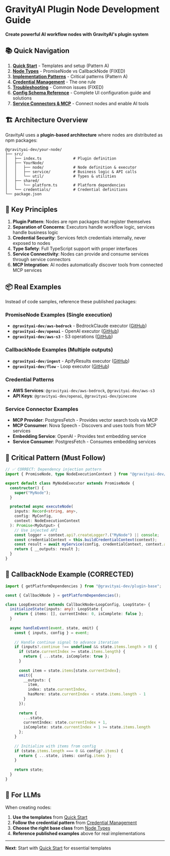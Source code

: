 # GravityAI Plugin Node Development Guide

**Create powerful AI workflow nodes with GravityAI's plugin system**

## 📚 Quick Navigation

1. **[Quick Start](./01-quick-start.md)** - Templates and setup (Pattern A)
2. **[Node Types](./02-node-types.md)** - PromiseNode vs CallbackNode (FIXED)
3. **[Implementation Patterns](./03-patterns.md)** - Critical patterns (Pattern A)
4. **[Credential Management](./04-credentials.md)** - The one rule
5. **[Troubleshooting](./05-troubleshooting.md)** - Common issues (FIXED)
6. **[Config Schema Reference](./06-config-schema.md)** - Complete UI configuration guide and solutions
7. **[Service Connectors & MCP](./07-service-connectors.md)** - Connect nodes and enable AI tools

## 🏗️ Architecture Overview

GravityAI uses a **plugin-based architecture** where nodes are distributed as npm packages:

```
@gravityai-dev/your-node/
├── src/
│   ├── index.ts              # Plugin definition
│   ├── YourNode/
│   │   ├── node/             # Node definition & executor
│   │   ├── service/          # Business logic & API calls
│   │   └── util/             # Types & utilities
│   ├── shared/
│   │   └── platform.ts       # Platform dependencies
│   └── credentials/          # Credential definitions
└── package.json
```

## 🎯 Key Principles

1. **Plugin Pattern**: Nodes are npm packages that register themselves
2. **Separation of Concerns**: Executors handle workflow logic, services handle business logic
3. **Credential Security**: Services fetch credentials internally, never exposed to nodes
4. **Type Safety**: Full TypeScript support with proper interfaces
5. **Service Connectivity**: Nodes can provide and consume services through service connectors
6. **MCP Integration**: AI nodes automatically discover tools from connected MCP services

## 📦 Real Examples

Instead of code samples, reference these published packages:

### PromiseNode Examples (Single execution)
- **`@gravityai-dev/aws-bedrock`** - BedrockClaude executor ([GitHub](https://github.com/gravityai-dev/aws-bedrock))
- **`@gravityai-dev/openai`** - OpenAI executor ([GitHub](https://github.com/gravityai-dev/openai))
- **`@gravityai-dev/aws-s3`** - S3 operations ([GitHub](https://github.com/gravityai-dev/aws-s3))

### CallbackNode Examples (Multiple outputs)
- **`@gravityai-dev/ingest`** - ApifyResults executor ([GitHub](https://github.com/gravityai-dev/ingest))
- **`@gravityai-dev/flow`** - Loop executor ([GitHub](https://github.com/gravityai-dev/flow))

### Credential Patterns
- **AWS Services**: `@gravityai-dev/aws-bedrock`, `@gravityai-dev/aws-s3`
- **API Keys**: `@gravityai-dev/openai`, `@gravityai-dev/pinecone`

### Service Connector Examples
- **MCP Provider**: PostgresFetch - Provides vector search tools via MCP
- **MCP Consumer**: Nova Speech - Discovers and uses tools from MCP services
- **Embedding Service**: OpenAI - Provides text embedding service
- **Service Consumer**: PostgresFetch - Consumes embedding services

## 🚨 Critical Pattern (Must Follow)

```typescript
// ✅ CORRECT: Dependency injection pattern
import { PromiseNode, type NodeExecutionContext } from "@gravityai-dev/plugin-base";

export default class MyNodeExecutor extends PromiseNode {
  constructor() {
    super("MyNode");
  }

  protected async executeNode(
    inputs: Record<string, any>,
    config: MyConfig,
    context: NodeExecutionContext
  ): Promise<MyOutput> {
    // Use injected API
    const logger = context.api?.createLogger?.("MyNode") || console;
    const credentialContext = this.buildCredentialContext(context);
    const result = await myService(config, credentialContext, context.api);
    return { __outputs: result };
  }
}
```

## 🔄 CallbackNode Example (CORRECTED)
```typescript
import { getPlatformDependencies } from "@gravityai-dev/plugin-base";

const { CallbackNode } = getPlatformDependencies();

class LoopExecutor extends CallbackNode<LoopConfig, LoopState> {
  initializeState(inputs: any): LoopState {
    return { items: [], currentIndex: 0, isComplete: false };
  }
  
  async handleEvent(event, state, emit) {
    const { inputs, config } = event;
    
    // Handle continue signal to advance iteration
    if (inputs?.continue !== undefined && state.items.length > 0) {
      if (state.currentIndex >= state.items.length) {
        return { ...state, isComplete: true };
      }
      
      const item = state.items[state.currentIndex];
      emit({ 
        __outputs: { 
          item, 
          index: state.currentIndex,
          hasMore: state.currentIndex < state.items.length - 1
        } 
      });
      
      return {
        ...state,
        currentIndex: state.currentIndex + 1,
        isComplete: state.currentIndex + 1 >= state.items.length
      };
    }
    
    // Initialize with items from config
    if (state.items.length === 0 && config?.items) {
      return { ...state, items: config.items };
    }
    
    return state;
  }
}
```

## 🎯 For LLMs

When creating nodes:
1. **Use the templates** from [Quick Start](./01-quick-start.md)
2. **Follow the credential pattern** from [Credential Management](./04-credentials.md)
3. **Choose the right base class** from [Node Types](./02-node-types.md)
4. **Reference published examples** above for real implementations

---

**Next**: Start with [Quick Start](./01-quick-start.md) for essential templates
